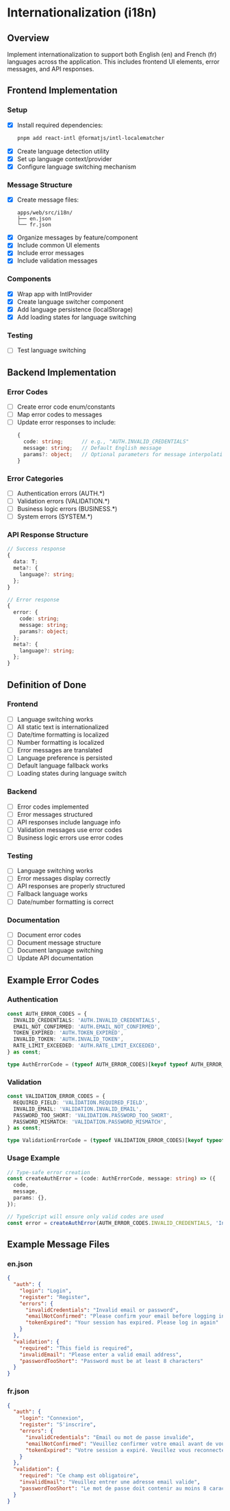 # Internationalization (i18n)

## Overview

Implement internationalization to support both English (en) and French (fr) languages across the application. This includes frontend UI elements, error messages, and API responses.

## Frontend Implementation

### Setup

- [x] Install required dependencies:
  ```bash
  pnpm add react-intl @formatjs/intl-localematcher
  ```
- [x] Create language detection utility
- [x] Set up language context/provider
- [x] Configure language switching mechanism

### Message Structure

- [x] Create message files:
  ```
  apps/web/src/i18n/
  ├── en.json
  └── fr.json
  ```
- [x] Organize messages by feature/component
- [x] Include common UI elements
- [x] Include error messages
- [x] Include validation messages

### Components

- [x] Wrap app with IntlProvider
- [x] Create language switcher component
- [x] Add language persistence (localStorage)
- [x] Add loading states for language switching

### Testing

- [ ] Test language switching

## Backend Implementation

### Error Codes

- [ ] Create error code enum/constants
- [ ] Map error codes to messages
- [ ] Update error responses to include:
  ```typescript
  {
    code: string;      // e.g., "AUTH.INVALID_CREDENTIALS"
    message: string;   // Default English message
    params?: object;   // Optional parameters for message interpolation
  }
  ```

### Error Categories

- [ ] Authentication errors (AUTH.\*)
- [ ] Validation errors (VALIDATION.\*)
- [ ] Business logic errors (BUSINESS.\*)
- [ ] System errors (SYSTEM.\*)

### API Response Structure

```typescript
// Success response
{
  data: T;
  meta?: {
    language?: string;
  };
}

// Error response
{
  error: {
    code: string;
    message: string;
    params?: object;
  };
  meta?: {
    language?: string;
  };
}
```

## Definition of Done

### Frontend

- [ ] Language switching works
- [ ] All static text is internationalized
- [ ] Date/time formatting is localized
- [ ] Number formatting is localized
- [ ] Error messages are translated
- [ ] Language preference is persisted
- [ ] Default language fallback works
- [ ] Loading states during language switch

### Backend

- [ ] Error codes implemented
- [ ] Error messages structured
- [ ] API responses include language info
- [ ] Validation messages use error codes
- [ ] Business logic errors use error codes

### Testing

- [ ] Language switching works
- [ ] Error messages display correctly
- [ ] API responses are properly structured
- [ ] Fallback language works
- [ ] Date/number formatting is correct

### Documentation

- [ ] Document error codes
- [ ] Document message structure
- [ ] Document language switching
- [ ] Update API documentation

## Example Error Codes

### Authentication

```typescript
const AUTH_ERROR_CODES = {
  INVALID_CREDENTIALS: 'AUTH.INVALID_CREDENTIALS',
  EMAIL_NOT_CONFIRMED: 'AUTH.EMAIL_NOT_CONFIRMED',
  TOKEN_EXPIRED: 'AUTH.TOKEN_EXPIRED',
  INVALID_TOKEN: 'AUTH.INVALID_TOKEN',
  RATE_LIMIT_EXCEEDED: 'AUTH.RATE_LIMIT_EXCEEDED',
} as const;

type AuthErrorCode = (typeof AUTH_ERROR_CODES)[keyof typeof AUTH_ERROR_CODES];
```

### Validation

```typescript
const VALIDATION_ERROR_CODES = {
  REQUIRED_FIELD: 'VALIDATION.REQUIRED_FIELD',
  INVALID_EMAIL: 'VALIDATION.INVALID_EMAIL',
  PASSWORD_TOO_SHORT: 'VALIDATION.PASSWORD_TOO_SHORT',
  PASSWORD_MISMATCH: 'VALIDATION.PASSWORD_MISMATCH',
} as const;

type ValidationErrorCode = (typeof VALIDATION_ERROR_CODES)[keyof typeof VALIDATION_ERROR_CODES];
```

### Usage Example

```typescript
// Type-safe error creation
const createAuthError = (code: AuthErrorCode, message: string) => ({
  code,
  message,
  params: {},
});

// TypeScript will ensure only valid codes are used
const error = createAuthError(AUTH_ERROR_CODES.INVALID_CREDENTIALS, 'Invalid credentials');
```

## Example Message Files

### en.json

```json
{
  "auth": {
    "login": "Login",
    "register": "Register",
    "errors": {
      "invalidCredentials": "Invalid email or password",
      "emailNotConfirmed": "Please confirm your email before logging in",
      "tokenExpired": "Your session has expired. Please log in again"
    }
  },
  "validation": {
    "required": "This field is required",
    "invalidEmail": "Please enter a valid email address",
    "passwordTooShort": "Password must be at least 8 characters"
  }
}
```

### fr.json

```json
{
  "auth": {
    "login": "Connexion",
    "register": "S'inscrire",
    "errors": {
      "invalidCredentials": "Email ou mot de passe invalide",
      "emailNotConfirmed": "Veuillez confirmer votre email avant de vous connecter",
      "tokenExpired": "Votre session a expiré. Veuillez vous reconnecter"
    }
  },
  "validation": {
    "required": "Ce champ est obligatoire",
    "invalidEmail": "Veuillez entrer une adresse email valide",
    "passwordTooShort": "Le mot de passe doit contenir au moins 8 caractères"
  }
}
```
